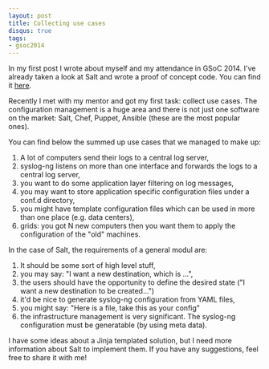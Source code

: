 ```yaml
---
layout: post
title: Collecting use cases
disqus: true
tags:
- gsoc2014
---
```

In my first post I wrote about myself and my attendance in GSoC 2014.
I've already taken a look at Salt and wrote a proof of concept code.
You can find it [here](https://github.com/ihrwein/salt/tree/add-syslog-ng-module).

Recently I met with my mentor and got my first task: collect use cases.  The configuration management is a huge area and there is not just one software on the market: Salt, Chef, Puppet, Ansible (these are the most popular ones).

You can find below the summed up use cases that we managed to make up:

1. A lot of computers send their logs to a central log server,
1. syslog-ng listens on more than one interface and forwards the logs to a central log server,
1. you want to do some application layer filtering on log messages,
1. you may want to store application specific configuration files under a conf.d directory,
1. you might have template configuration files which can be used in more than one place (e.g. data centers),
1. grids: you got N new computers then you want them to apply the configuration of the "old" machines.

In the case of Salt, the requirements of a general modul are:

1. It should be some sort of high level stuff,
1. you may say: "I want a new destination, which is ...",
1. the users should have the opportunity to define the desired state ("I want a new destination to be created...")
1. it'd be nice to generate syslog-ng configuration from YAML files,
1. you might say: "Here is a file, take this as your config"
1. the infrastructure management is very significant. The syslog-ng configuration must be generatable (by using meta data).

I have some ideas about a Jinja templated solution, but I need more information about Salt to implement them. If you have any suggestions, feel free to share it with me!
